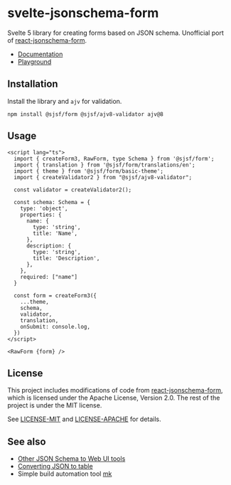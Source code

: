 # svelte-jsonschema-form

Svelte 5 library for creating forms based on JSON schema.
Unofficial port of [react-jsonschema-form](https://github.com/rjsf-team/react-jsonschema-form).

- [Documentation](https://x0k.github.io/svelte-jsonschema-form/)
- [Playground](https://x0k.github.io/svelte-jsonschema-form/playground/)

## Installation

Install the library and `ajv` for validation.

```shell
npm install @sjsf/form @sjsf/ajv8-validator ajv@8
```

## Usage

```svelte
<script lang="ts">
  import { createForm3, RawForm, type Schema } from '@sjsf/form';
  import { translation } from '@sjsf/form/translations/en';
  import { theme } from '@sjsf/form/basic-theme';
  import { createValidator2 } from "@sjsf/ajv8-validator";

  const validator = createValidator2();

  const schema: Schema = {
    type: 'object',
    properties: {
      name: {
        type: 'string',
        title: 'Name',
      },
      description: {
        type: 'string',
        title: 'Description',
      },
    },
    required: ["name"]
  }

  const form = createForm3({
    ...theme,
    schema,
    validator,
    translation,
    onSubmit: console.log,
  })
</script>

<RawForm {form} />
```

## License

This project includes modifications of code from [react-jsonschema-form](https://github.com/rjsf-team/react-jsonschema-form), which is licensed under the Apache License, Version 2.0.
The rest of the project is under the MIT license.

See [LICENSE-MIT](packages/form/LICENSE-MIT) and [LICENSE-APACHE](packages/form/LICENSE-APACHE) for details.

## See also

- [Other JSON Schema to Web UI tools](https://json-schema.org/tools?query=&sortBy=name&sortOrder=ascending&groupBy=toolingTypes&licenses=&languages=&drafts=&toolingTypes=schema-to-web-UI)
- [Converting JSON to table](https://github.com/x0k/json-to-table)
- Simple build automation tool [mk](https://github.com/x0k/mk)
